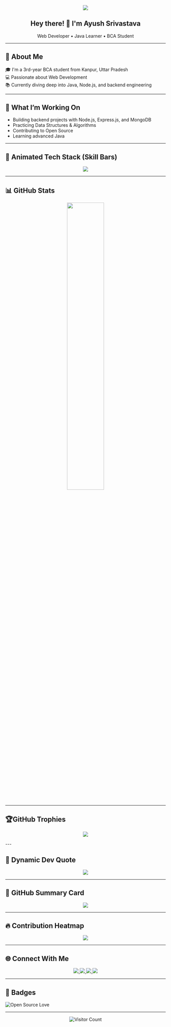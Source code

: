 <!-- Quote Header -->
<p align="center">
  <img src="https://readme-typing-svg.herokuapp.com?font=Fira+Code&size=24&pause=1000&center=true&vCenter=true&width=480&color=58A6FF&lines=Code.+Learn.+Build.+Repeat.">
</p>

<h2 align="center">Hey there! 👋 I'm Ayush Srivastava</h2>
<p align="center">Web Developer • Java Learner • BCA Student</p>

---

## 📍 About Me

🎓 I'm a 3rd-year BCA student from Kanpur, Uttar Pradesh  
💻 Passionate about Web Development  
📚 Currently diving deep into Java, Node.js, and backend engineering

---

## 🚀 What I’m Working On

- Building backend projects with Node.js, Express.js, and MongoDB
- Practicing Data Structures & Algorithms
- Contributing to Open Source
- Learning advanced Java

---

## 🧠 Animated Tech Stack (Skill Bars)

<p align="center">
  <img src="https://skillicons.dev/icons?i=html,css,js,nodejs,java,mongodb,git,vscode" />
</p>

---

## 📊 GitHub Stats

<p align="center">
  <img src="https://github-readme-stats.vercel.app/api?username=ayusshs16&show_icons=true&theme=github_dark&hide_rank=true" width="48%" />
</p>

---
<h2>🏆GitHub Trophies</h2>
<p align="center">
  <img src="https://github-profile-trophy.vercel.app/?username=ayusshs16&theme=github" />
</p>
---

## 🧠 Dynamic Dev Quote

<p align="center">
  <img src="https://quotes-github-readme.vercel.app/api?type=horizontal&theme=tokyonight" />
</p>

---

## 🧾 GitHub Summary Card

<p align="center">
  <img src="https://github-profile-summary-cards.vercel.app/api/cards/profile-details?username=ayusshs16&theme=github_dark" />
</p>

---

## 🔥 Contribution Heatmap

<p align="center">
  <img src="https://github-readme-activity-graph.vercel.app/graph?username=ayusshs16&theme=github-compact&hide_border=true" />
</p>

---

## 🌐 Connect With Me

<p align="center">
  <a href="https://www.linkedin.com/in/ayusshs16/" target="_blank">
    <img src="https://img.shields.io/badge/LinkedIn-blue?style=flat-square&logo=linkedin&logoColor=white" />
  </a>
  <a href="mailto:ayushsrivastava9336@gmail.com">
    <img src="https://img.shields.io/badge/Gmail-red?style=flat-square&logo=gmail&logoColor=white" />
  </a>
  <a href="https://www.instagram.com/ayusshs.16/" target="_blank">
    <img src="https://img.shields.io/badge/Instagram-%23E4405F?style=flat-square&logo=instagram&logoColor=white" />
  </a>
  <a href="https://www.geeksforgeeks.org/user/ayushgfg16/" target="_blank">
    <img src="https://img.shields.io/badge/GeeksforGeeks-0F9D58?style=flat-square&logo=geeksforgeeks&logoColor=white" />
  </a>
</p>

---

## 🏅 Badges

![Open Source Love](https://badges.frapsoft.com/os/v1/open-source.svg?v=103)

---

<p align="center">
  <img src="https://visitor-badge.laobi.icu/badge?page_id=ayusshs16.ayusshs16" alt="Visitor Count" />
</p>
